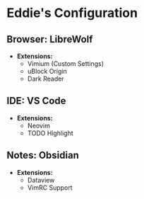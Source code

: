 # Eddie's Configuration 

## **Browser: LibreWolf**
  - **Extensions:**
    - Vimium (Custom Settings)
    - uBlock Origin
    - Dark Reader

## IDE: VS Code
  - **Extensions:**
    - Neovim 
    - TODO Highlight

## Notes: Obsidian
  - **Extensions:**
    -  Dataview
    -  VimRC Support
